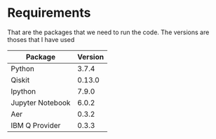 # Requirements




That are the packages that we need to run the code. 
The versions are thoses that I have used 

Package | Version
------- | -------
Python | 3.7.4
Qiskit | 0.13.0
Ipython | 7.9.0
Jupyter Notebook | 6.0.2
Aer | 0.3.2
IBM Q Provider | 0.3.3

